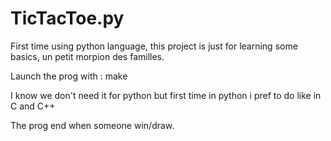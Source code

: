 # TicTacToe.py

First time using python language, this project is just for learning some basics, un petit morpion des familles.

Launch the prog with : make

I know we don't need it for python but first time in python i pref to do like in C and C++

The prog end when someone win/draw.
